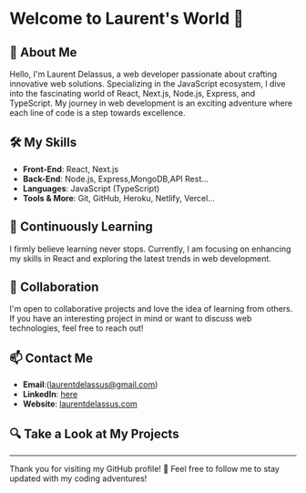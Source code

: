 # Welcome to Laurent's World 🚀

## 🌟 About Me

Hello, I'm Laurent Delassus, a web developer passionate about crafting innovative web solutions. Specializing in the JavaScript ecosystem, I dive into the fascinating world of React, Next.js, Node.js, Express, and TypeScript. My journey in web development is an exciting adventure where each line of code is a step towards excellence.

## 🛠️ My Skills

- **Front-End**: React, Next.js
- **Back-End**: Node.js, Express,MongoDB,API Rest...
- **Languages**: JavaScript (TypeScript)
- **Tools & More**: Git, GitHub, Heroku, Netlify, Vercel...

## 🌱 Continuously Learning

I firmly believe learning never stops. Currently, I am focusing on enhancing my skills in React and exploring the latest trends in web development.

## 🤝 Collaboration

I'm open to collaborative projects and love the idea of learning from others. If you have an interesting project in mind or want to discuss web technologies, feel free to reach out!

## 📫 Contact Me

- **Email**:(laurentdelassus@gmail.com)
- **LinkedIn**: [here](https://www.linkedin.com/in/laurent-delassus-6b736b293/)
- **Website**: [laurentdelassus.com](https://www.laurentdelassus.com/)

## 🔍 Take a Look at My Projects



---

Thank you for visiting my GitHub profile! 🌟 Feel free to follow me to stay updated with my coding adventures!

